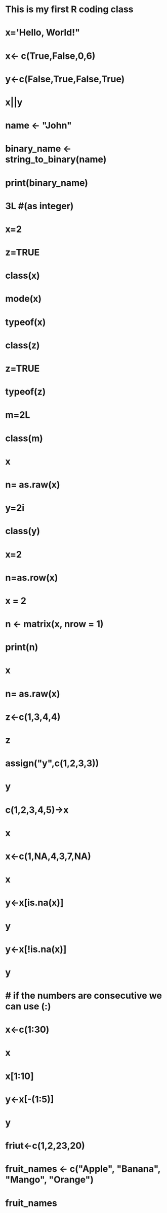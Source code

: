 # This is my first R coding class
# x='Hello, World!"
# x<- c(True,False,0,6)
#  y<-c(False,True,False,True)
# x||y
# name <- "John"
# binary_name <- string_to_binary(name) 
# print(binary_name)
# 3L #(as integer)
# x=2
# z=TRUE
# class(x)
# mode(x)
# typeof(x)
# class(z)
# z=TRUE
# typeof(z)
# m=2L
# class(m)
# x
# n= as.raw(x)
# y=2i
# class(y)
# x=2
# n=as.row(x)
# x = 2 
# n <- matrix(x, nrow = 1) 
# print(n)
# x
# n= as.raw(x)
# z<-c(1,3,4,4)
# z
# assign("y",c(1,2,3,3))
# y
# c(1,2,3,4,5)->x
# x
# x<-c(1,NA,4,3,7,NA)
# x
# y<-x[is.na(x)]  
# y
# y<-x[!is.na(x)]
# y
# # if the numbers are consecutive we can use (:)
# x<-c(1:30)
# x
# x[1:10]
# y<-x[-(1:5)]
# y
# friut<-c(1,2,23,20)
# fruit_names <- c("Apple", "Banana", "Mango", "Orange")
# fruit_names
